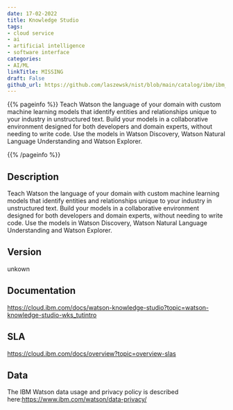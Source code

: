 ```yaml
---
date: 17-02-2022
title: Knowledge Studio
tags: 
- cloud service
- ai
- artificial intelligence
- software interface
categories: 
- AI/ML
linkTitle: MISSING
draft: False         
github_url: https://github.com/laszewsk/nist/blob/main/catalog/ibm/ibm_knowledge_studio.yaml
---
```


{{% pageinfo %}}
Teach Watson the language of your domain with custom machine
learning models that identify entities and relationships unique to
your industry in unstructured text. Build your models in a
collaborative environment designed for both developers and domain
experts, without needing to write code. Use the models in Watson
Discovery, Watson Natural Language Understanding and Watson
Explorer.

{{% /pageinfo %}}

## Description

Teach Watson the language of your domain with custom machine
learning models that identify entities and relationships unique to
your industry in unstructured text. Build your models in a
collaborative environment designed for both developers and domain
experts, without needing to write code. Use the models in Watson
Discovery, Watson Natural Language Understanding and Watson
Explorer.


## Version

unkown

## Documentation

https://cloud.ibm.com/docs/watson-knowledge-studio?topic=watson-knowledge-studio-wks_tutintro

## SLA

https://cloud.ibm.com/docs/overview?topic=overview-slas

## Data

The IBM Watson data usage and privacy policy is described here:https://www.ibm.com/watson/data-privacy/
